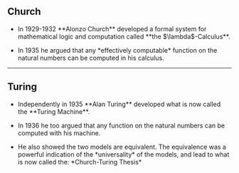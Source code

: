 ## Church
	
<!-- .slide: data-background="inputs/Alonzo_Church.jpg" data-state="img-right"-->

- <p>In 1929-1932 <a class="highlight-blue">**Alonzo Church**</a>
  developed a formal system for 
  mathematical logic and computation called
  <a class="highlight-blue">**the $\lambda$-Calculus**.</a>
  <!-- .element: class="fragment fade-up"--></p><!-- .element: class="fragment fade-left"-->
- <p>
  In 1935 he argued that any 
  <a class="highlight-green">*effectively computable*</a>
  function on the natural numbers can be computed in his calculus.
  </p>
  <!-- .element: class="fragment fade-left"-->

---

## Turing

<!-- .slide: data-background="inputs/alan-turing.jpg" data-background-size="contain" data-state="dim" -->

- <p>
    Independently in 1935 <a class="highlight-blue">**Alan Turing**</a> 
    developed what is now called the 
    <a class="highlight-blue">**Turing Machine**.</a>
    <!-- .element: class="fragment fade-up" -->
  </p>
  <!-- .element: class="fragment fade-left"-->
- <p>
    In 1936 he too argued that any function on the natural
    numbers can be computed with his machine.
  </p> 
  <!-- .element: class="fragment fade-left" -->
- <p>
    He also showed the two models are equivalent. 
    The equivalence was a powerful indication of the *universality* of 
    the models, and lead to what is now called the: *Church-Turing Thesis*
  </p> 
  <!-- .element: class="fragment fade-left" -->



